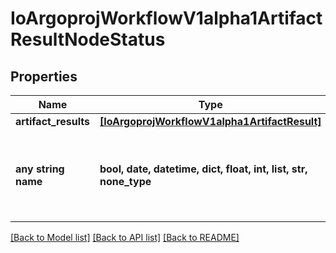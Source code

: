 # IoArgoprojWorkflowV1alpha1ArtifactResultNodeStatus


## Properties
Name | Type | Description | Notes
------------ | ------------- | ------------- | -------------
**artifact_results** | [**[IoArgoprojWorkflowV1alpha1ArtifactResult]**](IoArgoprojWorkflowV1alpha1ArtifactResult.md) |  | [optional] 
**any string name** | **bool, date, datetime, dict, float, int, list, str, none_type** | any string name can be used but the value must be the correct type | [optional]

[[Back to Model list]](../README.md#documentation-for-models) [[Back to API list]](../README.md#documentation-for-api-endpoints) [[Back to README]](../README.md)


